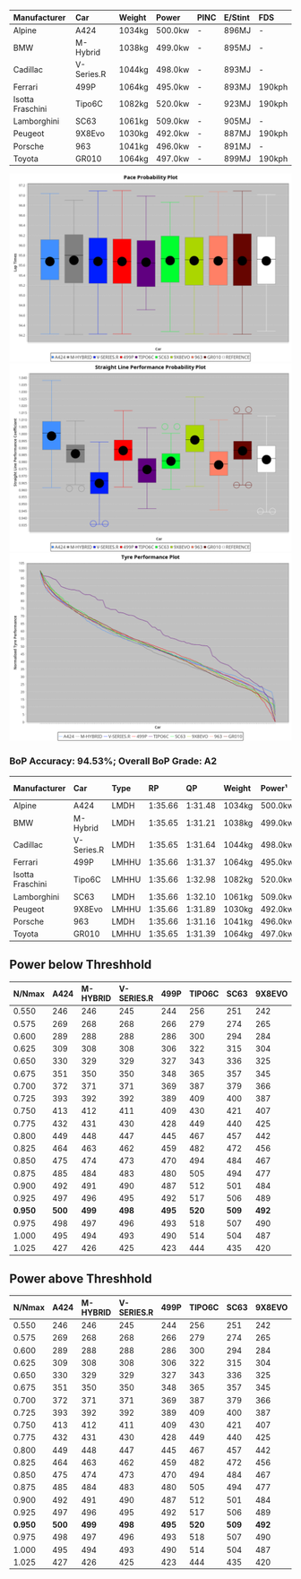 | Manufacturer     | Car        | Weight | Power   | PINC    | E/Stint | FDS     |
|:-|:-|:-|:-|:-|:-|:-|
| Alpine           | A424       | 1034kg | 500.0kw |    -    | 896MJ   |    -    |
| BMW              | M-Hybrid   | 1038kg | 499.0kw |    -    | 895MJ   |    -    |
| Cadillac         | V-Series.R | 1044kg | 498.0kw |    -    | 893MJ   |    -    |
| Ferrari          | 499P       | 1064kg | 495.0kw |    -    | 893MJ   | 190kph  |
| Isotta Fraschini | Tipo6C     | 1082kg | 520.0kw |    -    | 923MJ   | 190kph  |
| Lamborghini      | SC63       | 1061kg | 509.0kw |    -    | 905MJ   |    -    |
| Peugeot          | 9X8Evo     | 1030kg | 492.0kw |    -    | 887MJ   | 190kph  |
| Porsche          | 963        | 1041kg | 496.0kw |    -    | 891MJ   |    -    |
| Toyota           | GR010      | 1064kg | 497.0kw |    -    | 899MJ   | 190kph  |

![PACECHART](./IMG/AUTO.png)
![STRAIGHTLINEPERFORMANCECHART](./IMG/AUTO_sp.png)
![TYREPERFORMANCECHART](./IMG/AUTO_tw.png)

### BoP Accuracy: 94.53%; Overall BoP Grade: A2
| Manufacturer     | Car        | Type  | RP      | QP      | Weight | Power¹  | Threshhold | PINC    | Power²   | E/Stint | AVG Vmax  | FDS     | RDLC | L/Stint | BOP-Grade | Model Accuracy | Model Points | Match%  | SimDiff |
|:-|:-|:-|:-|:-|:-|:-|:-|:-|:-|:-|:-|:-|:-|:-|:-|:-|:-|:-|:-|
| Alpine           | A424       | LMDH  | 1:35.66 | 1:31.48 | 1034kg | 500.0kw | 0.0kph     |    -    | 500.00kw |  896MJ  | 311.20kph |    -    | 1.02 | 37      | ~A1       | 99.61%         | 762          | 98.79%  | #       |
| BMW              | M-Hybrid   | LMDH  | 1:35.65 | 1:31.21 | 1038kg | 499.0kw | 0.0kph     |    -    | 499.00kw |  895MJ  | 308.73kph |    -    | 1.02 | 37      | ~A1       | 100.00%        | 1826         | 96.57%  | #       |
| Cadillac         | V-Series.R | LMDH  | 1:35.65 | 1:31.64 | 1044kg | 498.0kw | 0.0kph     |    -    | 498.00kw |  893MJ  | 305.06kph |    -    | 1.02 | 37      | ~A1       | 99.00%         | 3184         | 100.00% | #       |
| Ferrari          | 499P       | LMHHU | 1:35.66 | 1:31.37 | 1064kg | 495.0kw | 0.0kph     |    -    | 495.00kw |  893MJ  | 307.34kph | 190kph  | 1.02 | 37      | ~A1       | 98.07%         | 3550         | 100.00% | #       |
| Isotta Fraschini | Tipo6C     | LMHHU | 1:35.66 | 1:32.98 | 1082kg | 520.0kw | 0.0kph     |    -    | 520.00kw |  923MJ  | 307.18kph | 190kph  | 1.02 | 37      | +D1       | 96.81%         | 91           | 65.71%  | #       |
| Lamborghini      | SC63       | LMDH  | 1:35.66 | 1:32.10 | 1061kg | 509.0kw | 0.0kph     |    -    | 509.00kw |  905MJ  | 307.57kph |    -    | 1.02 | 37      | ~A1       | 100.00%        | 529          | 95.98%  | #       |
| Peugeot          | 9X8Evo     | LMHHU | 1:35.66 | 1:31.89 | 1030kg | 492.0kw | 0.0kph     |    -    | 492.00kw |  887MJ  | 310.07kph | 190kph  | 1.02 | 37      | +A2       | 99.21%         | 377          | 93.69%  | ±0.26s  |
| Porsche          | 963        | LMDH  | 1:35.66 | 1:31.16 | 1041kg | 496.0kw | 0.0kph     |    -    | 496.00kw |  891MJ  | 307.15kph |    -    | 1.02 | 37      | ~A1       | 99.96%         | 10176        | 100.00% | #       |
| Toyota           | GR010      | LMHHU | 1:35.65 | 1:31.39 | 1064kg | 497.0kw | 0.0kph     |    -    | 497.00kw |  899MJ  | 307.33kph | 190kph  | 1.02 | 37      | ~A1       | 99.95%         | 5509         | 100.00% | #       |

## Power below Threshhold
| N/Nmax    | A424    | M-HYBRID | V-SERIES.R | 499P    | TIPO6C  | SC63    | 9X8EVO  | 963     | GR010   |
|:-|:-|:-|:-|:-|:-|:-|:-|:-|:-|
|  0.550    |  246    |  246     |  245       |  244    |  256    |  251    |  242    |  244    |  245    |
|  0.575    |  269    |  268     |  268       |  266    |  279    |  274    |  265    |  267    |  267    |
|  0.600    |  289    |  288     |  288       |  286    |  300    |  294    |  284    |  287    |  287    |
|  0.625    |  309    |  308     |  308       |  306    |  322    |  315    |  304    |  307    |  307    |
|  0.650    |  330    |  329     |  329       |  327    |  343    |  336    |  325    |  327    |  328    |
|  0.675    |  351    |  350     |  350       |  348    |  365    |  357    |  345    |  348    |  349    |
|  0.700    |  372    |  371     |  371       |  369    |  387    |  379    |  366    |  369    |  370    |
|  0.725    |  393    |  392     |  392       |  389    |  409    |  400    |  387    |  390    |  391    |
|  0.750    |  413    |  412     |  411       |  409    |  430    |  421    |  407    |  410    |  411    |
|  0.775    |  432    |  431     |  430       |  428    |  449    |  440    |  425    |  429    |  429    |
|  0.800    |  449    |  448     |  447       |  445    |  467    |  457    |  442    |  445    |  446    |
|  0.825    |  464    |  463     |  462       |  459    |  482    |  472    |  456    |  460    |  461    |
|  0.850    |  475    |  474     |  473       |  470    |  494    |  484    |  467    |  471    |  472    |
|  0.875    |  485    |  484     |  483       |  480    |  505    |  494    |  477    |  481    |  482    |
|  0.900    |  492    |  491     |  490       |  487    |  512    |  501    |  484    |  488    |  489    |
|  0.925    |  497    |  496     |  495       |  492    |  517    |  506    |  489    |  493    |  494    |
| **0.950** | **500** | **499**  | **498**    | **495** | **520** | **509** | **492** | **496** | **497** |
|  0.975    |  498    |  497     |  496       |  493    |  518    |  507    |  490    |  494    |  495    |
|  1.000    |  495    |  494     |  493       |  490    |  514    |  504    |  487    |  491    |  492    |
|  1.025    |  427    |  426     |  425       |  423    |  444    |  435    |  420    |  424    |  424    |

## Power above Threshhold
| N/Nmax    | A424    | M-HYBRID | V-SERIES.R | 499P    | TIPO6C  | SC63    | 9X8EVO  | 963     | GR010   |
|:-|:-|:-|:-|:-|:-|:-|:-|:-|:-|
|  0.550    |  246    |  246     |  245       |  244    |  256    |  251    |  242    |  244    |  245    |
|  0.575    |  269    |  268     |  268       |  266    |  279    |  274    |  265    |  267    |  267    |
|  0.600    |  289    |  288     |  288       |  286    |  300    |  294    |  284    |  287    |  287    |
|  0.625    |  309    |  308     |  308       |  306    |  322    |  315    |  304    |  307    |  307    |
|  0.650    |  330    |  329     |  329       |  327    |  343    |  336    |  325    |  327    |  328    |
|  0.675    |  351    |  350     |  350       |  348    |  365    |  357    |  345    |  348    |  349    |
|  0.700    |  372    |  371     |  371       |  369    |  387    |  379    |  366    |  369    |  370    |
|  0.725    |  393    |  392     |  392       |  389    |  409    |  400    |  387    |  390    |  391    |
|  0.750    |  413    |  412     |  411       |  409    |  430    |  421    |  407    |  410    |  411    |
|  0.775    |  432    |  431     |  430       |  428    |  449    |  440    |  425    |  429    |  429    |
|  0.800    |  449    |  448     |  447       |  445    |  467    |  457    |  442    |  445    |  446    |
|  0.825    |  464    |  463     |  462       |  459    |  482    |  472    |  456    |  460    |  461    |
|  0.850    |  475    |  474     |  473       |  470    |  494    |  484    |  467    |  471    |  472    |
|  0.875    |  485    |  484     |  483       |  480    |  505    |  494    |  477    |  481    |  482    |
|  0.900    |  492    |  491     |  490       |  487    |  512    |  501    |  484    |  488    |  489    |
|  0.925    |  497    |  496     |  495       |  492    |  517    |  506    |  489    |  493    |  494    |
| **0.950** | **500** | **499**  | **498**    | **495** | **520** | **509** | **492** | **496** | **497** |
|  0.975    |  498    |  497     |  496       |  493    |  518    |  507    |  490    |  494    |  495    |
|  1.000    |  495    |  494     |  493       |  490    |  514    |  504    |  487    |  491    |  492    |
|  1.025    |  427    |  426     |  425       |  423    |  444    |  435    |  420    |  424    |  424    |
